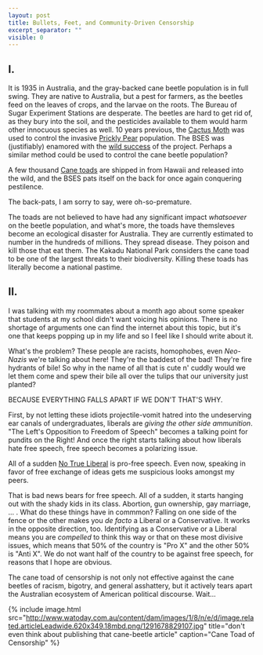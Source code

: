 ```yaml
---
layout: post
title: Bullets, Feet, and Community-Driven Censorship
excerpt_separator: ""
visible: 0
---
```


## I.

It is 1935 in Australia, and the gray-backed cane beetle population is in full swing. They are native to Australia, but a pest for farmers, as the beetles feed on the leaves of crops, and the larvae on the roots. The Bureau of Sugar Experiment Stations are desperate. The beetles are hard to get rid of, as they bury into the soil, and the pesticides available to them would harm other innocuous species as well.
10 years previous, the [Cactus Moth](https://en.wikipedia.org/wiki/Cactoblastis_cactorum) was used to control the invasive [Prickly Pear](https://en.wikipedia.org/wiki/Opuntia_stricta) population. The BSES was (justifiably) enamored with the [wild success](http://www.sciencedirect.com/science/article/pii/S1049964498906089) of the project. Perhaps a similar method could be used to control the cane beetle population? 

A few thousand [Cane toads](https://en.wikipedia.org/wiki/Cane_toad) are shipped in from Hawaii and released into the wild, and the BSES pats itself on the back for once again conquering pestilence. 

The back-pats, I am sorry to say, were oh-so-premature.

The toads are not believed to have had any significant impact *whatsoever* on the beetle population, and what's more, the toads have themsleves become an ecological disaster for Australia. They are currently estimated to number in the hundreds of millions. They spread disease. They poison and kill those that eat them. The Kakadu National Park considers the cane toad to be one of the largest threats to their biodiversity. Killing these toads has literally become a national pastime.

## II.

I was talking with my roommates about a month ago about some speaker that students at my school didn't want voicing his opinions. There is no shortage of arguments one can find the internet about this topic, but it's one that keeps popping up in my life and so I feel like I should write about it. 


What's the problem? These people are racists, homophobes, even *Neo-Nazis* we're talking about here! They're the baddest of the bad! They're fire hydrants of bile! So why in the name of all that is cute n' cuddly would we let them come and spew their bile all over the tulips that our university just planted?

BECAUSE EVERYTHING FALLS APART IF WE DON'T THAT'S WHY.

First, by not letting these idiots projectile-vomit hatred into the undeserving ear canals of undergraduates, liberals are *giving the other side ammunition*. "The Left's Opposition to Freedom of Speech" becomes a talking point for pundits on the Right! And once the right starts talking about how liberals hate free speech, free speech becomes a polarizing issue.

All of a sudden [No True Liberal](https://en.wikipedia.org/wiki/No_true_Scotsman) is pro-free speech. Even now, speaking in favor of free exchange of ideas gets me suspicious looks amongst my peers.

That is bad news bears for free speech. All of a sudden, it starts hanging out with the shady kids in its class. Abortion, gun ownership, gay marriage, ... . What do these things have in commmon? Falling on one side of the fence or the other makes you *de facto* a Liberal or a Conservative. It works in the opposite direction, too. Identifying as a Conservative or a Liberal means you are *compelled* to think this way or that on these most divisive issues, which means that 50% of the country is "Pro X" and the other 50% is "Anti X". We do not want half of the country to be against free speech, for reasons that I hope are obvious. 

The cane toad of censorship is not only not effective against the cane beetles of racism, bigotry, and general asshattery, but it actively tears apart the Australian ecosystem of American political discourse. Wait...

{% include image.html src="http://www.watoday.com.au/content/dam/images/1/8/n/e/d/image.related.articleLeadwide.620x349.18mbd.png/1291678829107.jpg" title="don't even think about publishing that cane-beetle article" caption="Cane Toad of Censorship" %}
